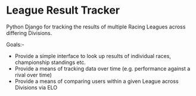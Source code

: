 # League Result Tracker

Python Django for tracking the results of multiple Racing Leagues across differing Divisions.

Goals:-
- Provide a simple interface to look up results of individual races, championship standings etc.
- Provide a means of tracking data over time (e.g. performance against a rival over time)
- Provide a means of comparing users within a given League across Divisions via ELO
